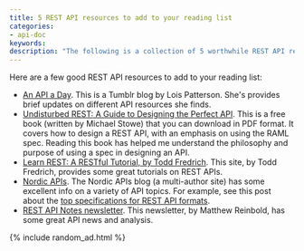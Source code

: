 ```yaml
---
title: 5 REST API resources to add to your reading list
categories:
- api-doc
keywords:
description: "The following is a collection of 5 worthwhile REST API resources (blogs, newsletters, or other tutorials) to add to your API reading list."
---
```


Here are a few good REST API resources to add to your reading list:

* [An API a Day](http://anapiaday.tumblr.com/). This is a Tumblr blog by Lois Patterson. She's provides brief updates on different API resources she finds.
* [Undisturbed REST: A Guide to Designing the Perfect API](https://www.mulesoft.com/lp/ebook/api/restbook). This is a free book (written by Michael Stowe) that you can download in PDF format. It covers how to design a REST API, with an emphasis on using the RAML spec. Reading this book has helped me understand the philosophy and purpose of using a spec in designing an API.
* [Learn REST: A RESTful Tutorial, by Todd Fredrich](http://www.restapitutorial.com/). This site, by Todd Fredrich, provides some great tutorials on REST APIs.
* [Nordic APIs](http://nordicapis.com/blog/). The Nordic APIs blog (a multi-author site) has some excellent info on a variety of API topics. For example, see this post about the [top specifications for REST API formats](http://nordicapis.com/top-specification-formats-for-rest-apis/).
* [REST API Notes newsletter](http://tinyletter.com/RESTAPINotes). This newsletter, by Matthew Reinbold, has some great API news and analysis.

{% include random_ad.html %}
